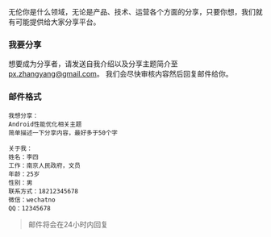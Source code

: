 无伦你是什么领域，无论是产品、技术、运营各个方面的分享，只要你想，我们就有可能提供给大家分享平台。

### 我要分享
想要成为分享者，请发送自我介绍以及分享主题简介至 [px.zhangyang@gmail.com](mailto:px.zhangyang@gmail.com)。
我们会尽快审核内容然后回复邮件给你。

### 邮件格式
```
我想分享：
Android性能优化相关主题
简单描述一下分享内容，最好多于50个字

关于我：
姓名：李四
工作：南京人民政府，文员
年龄：25岁
性别：男
联系方式：18212345678
微信：wechatno
QQ：12345678
```

> 邮件将会在24小时内回复
